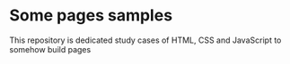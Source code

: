 # Some pages samples
This repository is dedicated study cases of HTML, CSS and JavaScript to somehow build pages 
